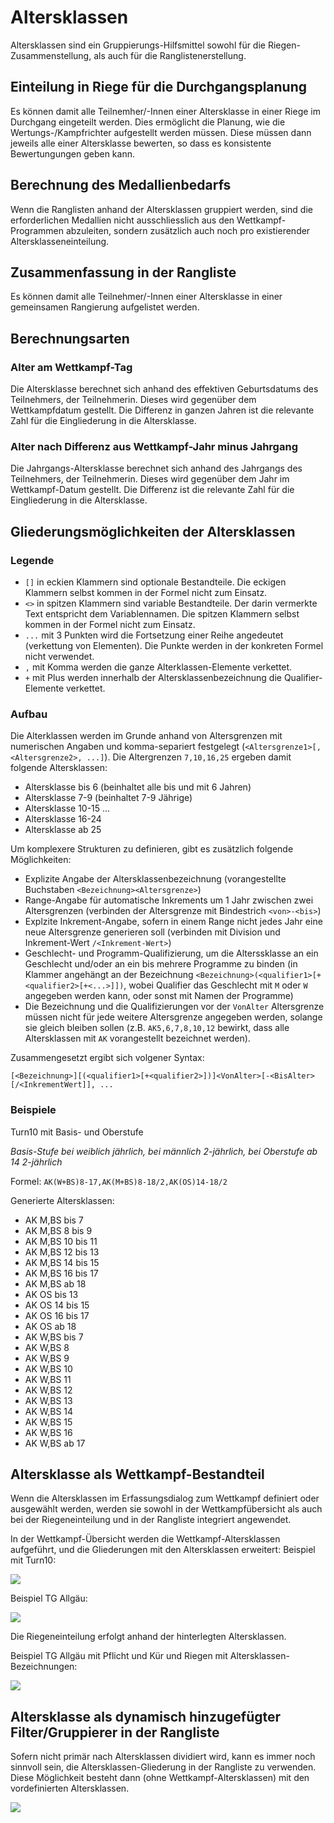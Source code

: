 # Altersklassen

Altersklassen sind ein Gruppierungs-Hilfsmittel sowohl für die Riegen-Zusammenstellung, als auch für die Ranglistenerstellung.

## Einteilung in Riege für die Durchgangsplanung

Es können damit alle Teilnemher/-Innen einer Altersklasse in einer Riege im Durchgang eingeteilt werden. Dies ermöglicht die Planung, wie die Wertungs-/Kampfrichter aufgestellt werden müssen. Diese müssen dann jeweils alle einer Altersklasse bewerten, so dass es konsistente Bewertungungen geben kann.

## Berechnung des Medallienbedarfs

Wenn die Ranglisten anhand der Altersklassen gruppiert werden, sind die erforderlichen Medallien nicht ausschliesslich aus den Wettkampf-Programmen abzuleiten, sondern zusätzlich auch noch pro existierender Altersklasseneinteilung.

## Zusammenfassung in der Rangliste

Es können damit alle Teilnehmer/-Innen einer Altersklasse in einer gemeinsamen Rangierung aufgelistet werden.

## Berechnungsarten

### Alter am Wettkampf-Tag

Die Altersklasse berechnet sich anhand des effektiven Geburtsdatums des Teilnehmers, der Teilnehmerin. Dieses wird gegenüber dem Wettkampfdatum gestellt. Die Differenz in ganzen Jahren ist die relevante Zahl für die Eingliederung in die Altersklasse.

### Alter nach Differenz aus Wettkampf-Jahr minus Jahrgang

Die Jahrgangs-Altersklasse berechnet sich anhand des Jahrgangs des Teilnehmers, der Teilnehmerin. Dieses wird gegenüber dem Jahr im Wettkampf-Datum gestellt. Die Differenz ist die relevante Zahl für die Eingliederung in die Altersklasse.

## Gliederungsmöglichkeiten der Altersklassen

### Legende

* `[]` in eckien Klammern sind optionale Bestandteile. Die eckigen Klammern selbst kommen in der Formel nicht zum Einsatz.
* `<>` in spitzen Klammern sind variable Bestandteile. Der darin vermerkte Text entspricht dem Variablennamen. Die spitzen Klammern selbst kommen in der Formel nicht zum Einsatz.
* `...` mit 3 Punkten wird die Fortsetzung einer Reihe angedeutet (verkettung von Elementen). Die Punkte werden in der konkreten Formel nicht verwendet.
* `,` mit Komma werden die ganze Alterklassen-Elemente verkettet.
* `+` mit Plus werden innerhalb der Altersklassenbezeichnung die Qualifier-Elemente verkettet.


### Aufbau
Die Alterklassen werden im Grunde anhand von Altersgrenzen mit numerischen Angaben und komma-separiert festgelegt (`<Altersgrenze1>[,<Altersgrenze2>, ...]`).
Die Altergrenzen `7,10,16,25` ergeben damit folgende Altersklassen:
* Altersklasse bis 6 (beinhaltet alle bis und mit 6 Jahren)
* Altersklasse 7-9 (beinhaltet 7-9 Jährige)
* Altersklasse 10-15 ...
* Altersklasse 16-24
* Altersklasse ab 25

Um komplexere Strukturen zu definieren, gibt es zusätzlich folgende Möglichkeiten:
* Explizite Angabe der Altersklassenbezeichnung (vorangestellte Buchstaben `<Bezeichnung><Altersgrenze>`)
* Range-Angabe für automatische Inkrements um 1 Jahr zwischen zwei Altersgrenzen (verbinden der Altersgrenze mit Bindestrich `<von>-<bis>`)
* Explzite Inkrement-Angabe, sofern in einem Range nicht jedes Jahr eine neue Altersgrenze generieren soll (verbinden mit Division und Inkrement-Wert `/<Inkrement-Wert>`)
* Geschlecht- und Programm-Qualifizierung, um die Alterssklasse an ein Geschlecht und/oder an ein bis mehrere Programme zu binden (in Klammer angehängt an der Bezeichnung `<Bezeichnung>(<qualifier1>[+<qualifier2>[+<...>]])`, wobei Qualifier das Geschlecht mit `M` oder `W` angegeben werden kann, oder sonst mit Namen der Programme)
* Die Bezeichnung und die Qualifizierungen vor der `VonAlter` Altersgrenze müssen nicht für jede weitere Altersgrenze angegeben werden, solange sie gleich bleiben sollen (z.B. `AK5,6,7,8,10,12` bewirkt, dass alle Altersklassen mit `AK` vorangestellt bezeichnet werden).

Zusammengesetzt ergibt sich volgener Syntax:

`[<Bezeichnung>][(<qualifier1>[+<qualifier2>])]<VonAlter>[-<BisAlter>[/<InkrementWert]], ...`

### Beispiele

Turn10 mit Basis- und Oberstufe

_Basis-Stufe bei weiblich jährlich, bei männlich 2-jährlich, bei Oberstufe ab 14 2-jährlich_

Formel: `AK(W+BS)8-17,AK(M+BS)8-18/2,AK(OS)14-18/2`

Generierte Altersklassen:
* AK M,BS bis 7
* AK M,BS 8 bis 9
* AK M,BS 10 bis 11
* AK M,BS 12 bis 13
* AK M,BS 14 bis 15
* AK M,BS 16 bis 17
* AK M,BS ab 18
* AK OS bis 13
* AK OS 14 bis 15
* AK OS 16 bis 17
* AK OS ab 18
* AK W,BS bis 7
* AK W,BS 8
* AK W,BS 9
* AK W,BS 10
* AK W,BS 11
* AK W,BS 12
* AK W,BS 13
* AK W,BS 14
* AK W,BS 15
* AK W,BS 16
* AK W,BS ab 17

## Altersklasse als Wettkampf-Bestandteil

Wenn die Altersklassen im Erfassungsdialog zum Wettkampf definiert oder ausgewählt werden, werden sie sowohl in der Wettkampfübersicht als auch bei der Riegeneinteilung und in der Rangliste integriert angewendet.

In der Wettkampf-Übersicht werden die Wettkampf-Altersklassen aufgeführt, und die Gliederungen mit den Altersklassen erweitert:
Beispiel mit Turn10:

![](/assets/Turn10-Wettkampfuebersicht-Altersklassen.png)

Beispiel TG Allgäu:

![](/assets/TGAllgaeu-Wettkampfuebersicht-Altersklassen.png)

Die Riegeneinteilung erfolgt anhand der hinterlegten Altersklassen.

Beispiel TG Allgäu mit Pflicht und Kür und Riegen mit Altersklassen-Bezeichnungen:

![](/assets/TGAllgaeu-WertungTab-Pflicht-Kuer-Altersklassen-Riegen.png)

## Altersklasse als dynamisch hinzugefügter Filter/Gruppierer in der Rangliste

Sofern nicht primär nach Altersklassen dividiert wird, kann es immer noch sinnvoll sein, die Altersklassen-Gliederung in der Rangliste zu verwenden. Diese Möglichkeit besteht dann (ohne Wettkampf-Altersklassen) mit den vordefinierten Altersklassen.

![](/assets/rangliste-altersklasse-grouper.png)